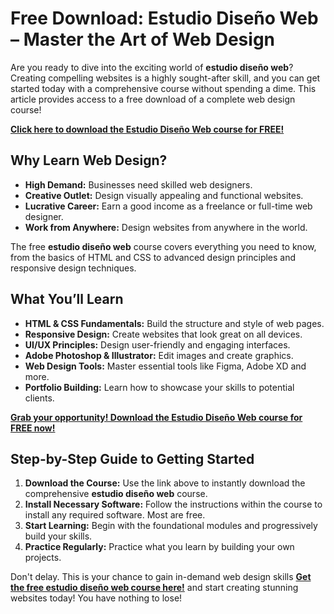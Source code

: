 # Free Download: Estudio Diseño Web – Master the Art of Web Design

Are you ready to dive into the exciting world of **estudio diseño web**?  Creating compelling websites is a highly sought-after skill, and you can get started today with a comprehensive course without spending a dime. This article provides access to a free download of a complete web design course!

[**Click here to download the Estudio Diseño Web course for FREE!**](https://udemywork.com/estudio-diseno-web)

## Why Learn Web Design?

*   **High Demand:** Businesses need skilled web designers.
*   **Creative Outlet:** Design visually appealing and functional websites.
*   **Lucrative Career:** Earn a good income as a freelance or full-time web designer.
*   **Work from Anywhere:**  Design websites from anywhere in the world.

The free **estudio diseño web** course covers everything you need to know, from the basics of HTML and CSS to advanced design principles and responsive design techniques.

## What You’ll Learn

*   **HTML & CSS Fundamentals:** Build the structure and style of web pages.
*   **Responsive Design:** Create websites that look great on all devices.
*   **UI/UX Principles:**  Design user-friendly and engaging interfaces.
*   **Adobe Photoshop & Illustrator:** Edit images and create graphics.
*   **Web Design Tools:**  Master essential tools like Figma, Adobe XD and more.
*   **Portfolio Building:**  Learn how to showcase your skills to potential clients.

[**Grab your opportunity! Download the Estudio Diseño Web course for FREE now!**](https://udemywork.com/estudio-diseno-web)

## Step-by-Step Guide to Getting Started

1.  **Download the Course:** Use the link above to instantly download the comprehensive **estudio diseño web** course.
2.  **Install Necessary Software:** Follow the instructions within the course to install any required software.  Most are free.
3.  **Start Learning:**  Begin with the foundational modules and progressively build your skills.
4.  **Practice Regularly:**  Practice what you learn by building your own projects.

Don't delay. This is your chance to gain in-demand web design skills **[Get the free estudio diseño web course here!](https://udemywork.com/estudio-diseno-web)** and start creating stunning websites today! You have nothing to lose!
